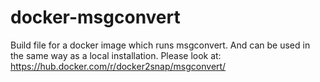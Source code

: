 # docker-msgconvert
Build file for a docker image which runs msgconvert. And can be used in the same way as a local installation.
Please look at: https://hub.docker.com/r/docker2snap/msgconvert/
